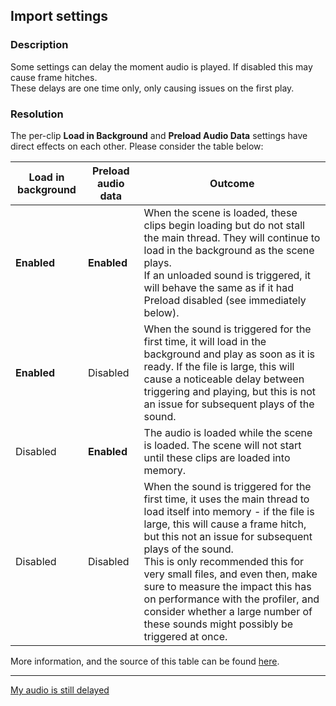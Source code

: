 ## Import settings
### Description
Some settings can delay the moment audio is played. If disabled this may cause frame hitches.  
These delays are one time only, only causing issues on the first play.

### Resolution
The per-clip **Load in Background** and **Preload Audio Data** settings have direct effects on each other. Please consider the table below:

| Load in background | Preload audio data | Outcome                                                                                                                                                                                                                                                                                                                                                                                                                                                       |
|--------------------|--------------------|---------------------------------------------------------------------------------------------------------------------------------------------------------------------------------------------------------------------------------------------------------------------------------------------------------------------------------------------------------------------------------------------------------------------------------------------------------------|
| **Enabled**        | **Enabled**        | When the scene is loaded, these clips begin loading but do not stall the main thread. They will continue to load in the background as the scene plays.<br/>If an unloaded sound is triggered, it will behave the same as if it had Preload disabled (see immediately below).                                                                                                                                                                                  |
| **Enabled**        | Disabled           | When the sound is triggered for the first time, it will load in the background and play as soon as it is ready. If the file is large, this will cause a noticeable delay between triggering and playing, but this is not an issue for subsequent plays of the sound.                                                                                                                                                                                          |
| Disabled           | **Enabled**        | The audio is loaded while the scene is loaded. The scene will not start until these clips are loaded into memory.                                                                                                                                                                                                                                                                                                                                             |
| Disabled           | Disabled           | When the sound is triggered for the first time, it uses the main thread to load itself into memory - if the file is large, this will cause a frame hitch, but this not an issue for subsequent plays of the sound.<br/>This is only recommended this for very small files, and even then, make sure to measure the impact this has on performance with the profiler, and consider whether a large number of these sounds might possibly be triggered at once. |

More information, and the source of this table can be found [here](https://www.gamedeveloper.com/audio/unity-audio-import-optimisation---getting-more-bam-for-your-ram#:~:text=Load%20in%20Background/Preload%20Audio%20Data).

---

[My audio is still delayed](Delayed%20Trigger.md)
